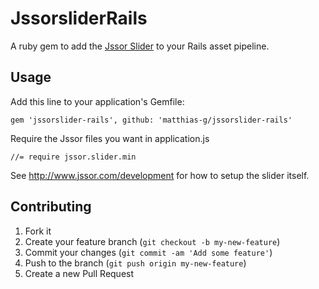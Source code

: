 # JssorsliderRails

A ruby gem to add the [Jssor Slider](https://github.com/jssor/slider) to your Rails asset pipeline.

## Usage

Add this line to your application's Gemfile:

    gem 'jssorslider-rails', github: 'matthias-g/jssorslider-rails'

Require the Jssor files you want in application.js

    //= require jssor.slider.min

See http://www.jssor.com/development for how to setup the slider itself.

## Contributing

1. Fork it
2. Create your feature branch (`git checkout -b my-new-feature`)
3. Commit your changes (`git commit -am 'Add some feature'`)
4. Push to the branch (`git push origin my-new-feature`)
5. Create a new Pull Request
